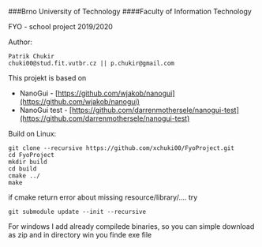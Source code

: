 ###Brno University of Technology 
####Faculty of Information Technology

FYO - school project 
2019/2020
 
Author:
 
    Patrik Chukir 
    chuki00@stud.fit.vutbr.cz || p.chukir@gmail.com
   
This projekt is based on 
   * NanoGui - [https://github.com/wjakob/nanogui](https://github.com/wjakob/nanogui)
   * NanoGui test - [https://github.com/darrenmothersele/nanogui-test](https://github.com/darrenmothersele/nanogui-test)
   
Build on Linux:
```
git clone --recursive https://github.com/xchuki00/FyoProject.git
cd FyoProject
mkdir build
cd build
cmake ../
make
```

if cmake return error about missing resource/library/.... try
```
git submodule update --init --recursive
```

For windows I add already compilede binaries, so you can simple download as zip and in directory win you finde exe file

